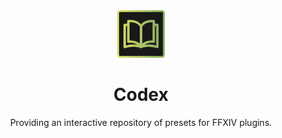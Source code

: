 <div align="center">

<img src="public/icon.svg" alt="Codex Icon" width="15%">

# Codex

Providing an interactive repository of presets for FFXIV plugins.

</div>
